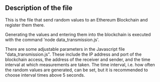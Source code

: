 ## Description of the file
This is the file that send random values to an Ethereum Blockchain and register them there. 

Generating the values and entering them into the blockchain is executed with the command 'node data_transmission.js'.  

There are some adjustable parameters in the Javascript file "data_transmission.js". 
These include the IP address and port of the blockchain access, the address of the receiver and sender, and the time interval at which measurements are taken. 
The time interval, i.e. how often the random values are generated, can be set, but it is recommended to choose interval times above 5 seconds.
